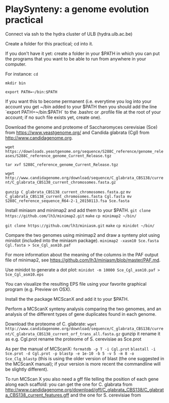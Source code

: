 # PlaySynteny: a genome evolution practical

Connect via ssh to the hydra cluster of ULB (hydra.ulb.ac.be)

Create a folder for this practical; cd into it.

If you don't have it yet: create a folder in your $PATH in which you can put the programs that you want to be able to run from anywhere in your computer.

For instance:
`cd` 

`mkdir bin`

`export PATH=~/bin:$PATH`

If you want this to become permanent (i.e. everytime you log into your account you get ~/bin added to your $PATH then you should add the line `export PATH=~/bin:$PATH` to the .bashrc or .profile file at the root of your account; if no such file exists yet, create one).

Download the genome and proteome of Saccharomyces cerevisiae (Sce) from https://www.yeastgenome.org/ and Candida glabrata (Cgl) from http://www.candidagenome.org.

`wget https://downloads.yeastgenome.org/sequence/S288C_reference/genome_releases/S288C_reference_genome_Current_Release.tgz`

`tar xvf S288C_reference_genome_Current_Release.tgz`

`wget http://www.candidagenome.org/download/sequence/C_glabrata_CBS138/current/C_glabrata_CBS138_current_chromosomes.fasta.gz`

`gunzip C_glabrata_CBS138_current_chromosomes.fasta.gz`
`mv C_glabrata_CBS138_current_chromosomes.fasta Cgl.fasta
mv S288C_reference_sequence_R64-2-1_20150113.fsa Sce.fasta`

Install miniasm and minimap2 and add them to your $PATH.
`git clone https://github.com/lh3/minimap2.git`
`make`
`cp minimap2 ~/bin/`

`git clone https://github.com/lh3/miniasm.git`
`make`
`cp minidot ~/bin/`

Compare the two genomes using minimap2 and draw a synteny plot using minidot (included into the miniasm package).
`minimap2 -xasm10 Sce.fasta Cgl.fasta > Sce_Cgl_asm10.paf`

For more information about the meaning of the columns in the PAF output file of minimap2, see https://github.com/lh3/miniasm/blob/master/PAF.md.

Use minidot to generate a dot plot:
`minidot -m 10000 Sce_Cgl_asm10.paf > Sce_Cgl_asm10.eps`

You can visualize the resulting EPS file using your favorite graphical program (e.g. Preview on OSX).

Install the the package MCScanX and add it to your $PATH.

Perform a MCScanX synteny analysis comparing the two genomes, and an analysis of the different types of gene duplicates found in each genome.

Download the proteome of C. glabrate: `wget http://www.candidagenome.org/download/sequence/C_glabrata_CBS138/current/C_glabrata_CBS138_current_orf_trans_all.fasta.gz`
gunzip it
rename it as e.g. Cgl.prot
rename the proteome of S. cerevisiae as Sce.prot

As per the manual of MCScanX:
`formatdb -p T -i Cgl.prot`
`blastall -i Sce.prot -d Cgl.prot -p blastp -e 1e-10 -b 5 -v 5 -m 8 -o Sce_Clg_blastp`
(this is using the older version of blast (the one suggested in the MCScanX manual); if your version is more recent the commandline will be slightly different).

To run MCScan X you also need a gff file telling the position of each gene along each scaffold: you can get the one for C. glabrata from http://www.candidagenome.org/download/gff/C_glabrata_CBS138/C_glabrata_CBS138_current_features.gff
and the one for S. cerevisiae from 



